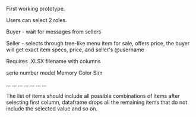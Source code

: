 First working prototype.

Users can select 2 roles.

Buyer - wait for messages from sellers

Seller - selects through tree-like menu item for sale, offers price, the buyer will get exact item specs, price, and seller's @username

Requires .XLSX filename with columns

serie	number	model	Memory	Color	Sim

... ... ... ... ... ... ... 

The list of items should include all possible combinations of items
after selecting first column, dataframe drops all the remaining items that do not include the selected value and so on.

